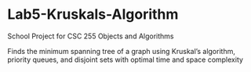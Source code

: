 # Lab5-Kruskals-Algorithm
School Project for CSC 255 Objects and Algorithms

Finds the minimum spanning tree of a graph using Kruskal’s algorithm, priority queues, and disjoint sets with optimal time and space complexity
